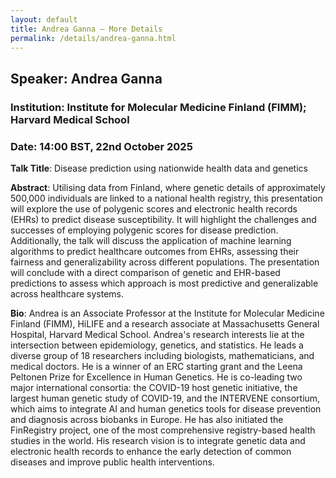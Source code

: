 ```yaml
---
layout: default
title: Andrea Ganna – More Details
permalink: /details/andrea-ganna.html
---
```


## Speaker: Andrea Ganna
### Institution: Institute for Molecular Medicine Finland (FIMM); Harvard Medical School
### Date: 14:00 BST, 22nd October 2025

**Talk Title**: Disease prediction using nationwide health data and genetics

**Abstract**: Utilising data from Finland, where genetic details of approximately 500,000 individuals are linked to a national health registry, this presentation will explore the use of polygenic scores and electronic health records (EHRs) to predict disease susceptibility. It will highlight the challenges and successes of employing polygenic scores for disease prediction. Additionally, the talk will discuss the application of machine learning algorithms to predict healthcare outcomes from EHRs, assessing their fairness and generalizability across different populations. The presentation will conclude with a direct comparison of genetic and EHR-based predictions to assess which approach is most predictive and generalizable across healthcare systems.

**Bio**: Andrea is an Associate Professor at the Institute for Molecular Medicine Finland (FIMM), HiLIFE and a research associate at Massachusetts General Hospital, Harvard Medical School. Andrea's research interests lie at the intersection between epidemiology, genetics, and statistics. He leads a diverse group of 18 researchers including biologists, mathematicians, and medical doctors. He is a winner of an ERC starting grant and the Leena Peltonen Prize for Excellence in Human Genetics. He is co-leading two major international consortia: the COVID-19 host genetic initiative, the largest human genetic study of COVID-19, and the INTERVENE consortium, which aims to integrate AI and human genetics tools for disease prevention and diagnosis across biobanks in Europe. He has also initiated the FinRegistry project, one of the most comprehensive registry-based health studies in the world. His research vision is to integrate genetic data and electronic health records to enhance the early detection of common diseases and improve public health interventions.
